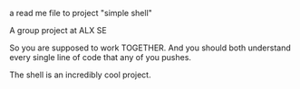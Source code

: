 a read me file to project "simple shell"


A group project at ALX SE

So you are supposed to work TOGETHER.
And you should both understand every single line of code that any of you pushes.


The shell is an incredibly cool project.
